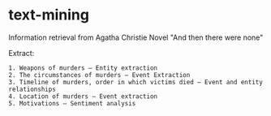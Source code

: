 # text-mining
Information retrieval from Agatha Christie Novel "And then there were none"

Extract:

	1. Weapons of murders – Entity extraction
	2. The circumstances of murders – Event Extraction
	3. Timeline of murders, order in which victims died – Event and entity relationships
	4. Location of murders – Event extraction
	5. Motivations – Sentiment analysis